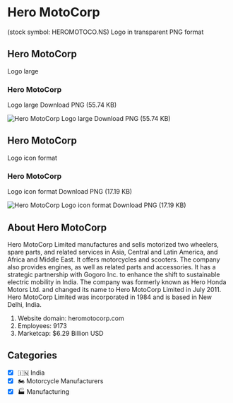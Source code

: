 # Hero MotoCorp
 (stock symbol: HEROMOTOCO.NS) Logo in transparent PNG format

## Hero MotoCorp
 Logo large

### Hero MotoCorp
 Logo large Download PNG (55.74 KB)

![Hero MotoCorp
 Logo large Download PNG (55.74 KB)](/img/orig/HEROMOTOCO.NS_BIG-b829e4ad.png)

## Hero MotoCorp
 Logo icon format

### Hero MotoCorp
 Logo icon format Download PNG (17.19 KB)

![Hero MotoCorp
 Logo icon format Download PNG (17.19 KB)](/img/orig/HEROMOTOCO.NS-e2b90b3b.png)

## About Hero MotoCorp


Hero MotoCorp Limited manufactures and sells motorized two wheelers, spare parts, and related services in Asia, Central and Latin America, and Africa and Middle East. It offers motorcycles and scooters. The company also provides engines, as well as related parts and accessories. It has a strategic partnership with Gogoro Inc. to enhance the shift to sustainable electric mobility in India. The company was formerly known as Hero Honda Motors Ltd. and changed its name to Hero MotoCorp Limited in July 2011. Hero MotoCorp Limited was incorporated in 1984 and is based in New Delhi, India.

1. Website domain: heromotocorp.com
2. Employees: 9173
3. Marketcap: $6.29 Billion USD


## Categories
- [x] 🇮🇳 India
- [x] 🏍 Motorcycle Manufacturers
- [x] 🏭 Manufacturing
